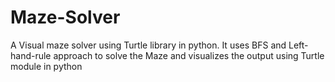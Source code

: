 # Maze-Solver
A Visual maze solver using Turtle library in python.
It uses BFS and Left-hand-rule approach to solve the Maze and visualizes the output using Turtle module in python
